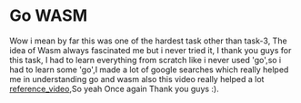 # Go WASM

Wow i mean by far this was one of the hardest task other than task-3, The idea of Wasm always fascinated me but i never tried it, I thank you guys for this task, I had to learn everything from scratch like i never used 'go',so i had to learn some 'go',I made a lot of google searches which really helped me in understanding go and wasm also this video really helped a lot [reference_video](https://youtu.be/10Mz3z-W1BE),So yeah Once again Thank you guys :).